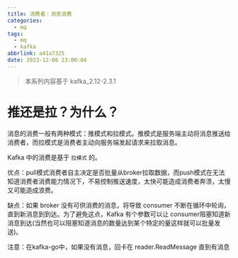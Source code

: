```yaml
---
title: 消费者｜消息消费
categories:
  - mq
tags:
  - mq
  - kafka
abbrlink: a41a7325
date: 2023-12-08 23:00:04
---
```


> 本系列内容基于 kafka_2.12-2.3.1

# 推还是拉？为什么？

消息的消费一般有两种模式：推模式和拉模式。推模式是服务端主动将消息推送给消费者，而拉模式是消费者主动向服务端发起请求来拉取消息。

Kafka 中的消费是基于 `拉模式` 的。

<!-- more -->

优点：pull模式消费者自主决定是否批量从broker拉取数据，而push模式在无法知道消费者消费能力情况下，不易控制推送速度，太快可能造成消费者奔溃，太慢又可能造成浪费。

缺点：如果 broker 没有可供消费的消息，将导致 consumer 不断在循环中轮询，直到新消息到到达。为了避免这点，Kafka 有个参数可以让 consumer阻塞知道新消息到达(当然也可以阻塞知道消息的数量达到某个特定的量这样就可以批量发送)。

注意：在kafka-go中，如果没有消息，回卡在 reader.ReadMessage 直到有消息